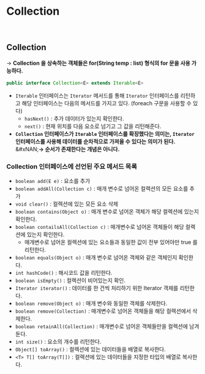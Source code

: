 # Collection

<figure><img src="../../../.gitbook/assets/스크린샷 2024-08-15 13.15.52.png" alt=""><figcaption></figcaption></figure>

## Collection

-> **Collection 을 상속하는 객체들은 for(String temp : list) 형식의 for 문을 사용 가능하다.**

```java
public interface Collection<E> extends Iterable<E>
```

* `Iterable` 인터페이스는 `Iterator` 메서드를 통해 `Iterator` 인터페이스를 리턴하고 해당 인터페이스는 다음의 메서드를 가지고 있다. (foreach 구문을 사용할 수 있다)
  * `hasNext()` : 추가 데이터가 있는지 확인한다.
  * `next()` : 현재 위치를 다음 요소로 넘기고 그 값을 리턴해준다.
* **`Collection` 인터페이스가 `Iterable` 인터페이스를 확장했다는 의미는, `Iterator` 인터페이스를 사용해 데이터를 순차적으로 가져올 수 있다는 의미가 된다.**\
  &#xNAN;**-> 순서가 존재한다는 개념은 아니다.**&#x20;

### Collection 인터페이스에 선언된 주요 메서드 목록

* `boolean add(E e)` : 요소를 추가
* `boolean addAll(Collection c)` : 매개 변수로 넘어온 컬랙션의 모든 요소를 추가
* `void clear()` : 컬렉션에 있는 모든 요소 삭제
* `boolean contains(Object o)` : 매개 변수로 넘어온 객체가 해당 컬렉션에 있는지 확인한다.
* `boolean contailsAll(Collection c)` : 매개변수로 넘어온 객체들이 해당 컬랙션에 있는지 확인한다.
  * 매개변수로 넘어온 컬렉션에 있는 요소들과 동일한 값이 전부 있어야만 true 를 리턴한다.
* `boolean equals(Object o)` : 매개 변수로 넘어온 객체와 같은 객체인지 확인한다.
* `int hashCode()` : 해시코드 값을 리턴한다.
* `boolean isEmpty()` : 컬렉션이 비어있는지 확인.
* `Iterator iterator()` : 데이터를 한 건씩 처리하기 위한 Iterator 객체를 리턴한다.
* `boolean remove(Object o)` : 매개 변수와 동일한 객체를 삭제한다.
* `boolean remove(Collection)` : 매개변수로 넘어온 객체들을 해당 컬렉션에서 삭제한다.
* `boolean retainAll(Collection)` : 매개변수로 넘어온 객체들만을 컬렉션에 남겨둔다.
* `int size()` : 요소의 개수를 리턴한다.
* `Object[] toArray()` : 컬렉션에 있는 데이터들을 배열로 복사한다.
* `<T> T[] toArray(T[])` : 컬렉션에 있는 데이터들을 지정한 타입의 배열로 복사한다.
